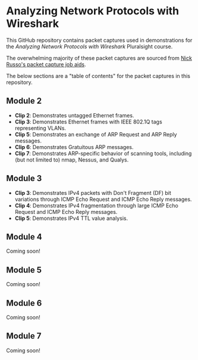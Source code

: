 # Analyzing Network Protocols with Wireshark

This GitHub repository contains packet captures used in demonstrations for the *Analyzing Network Protocols with Wireshark* Pluralsight course.

The overwhelming majority of these packet captures are sourced from [Nick Russo's packet capture job aids](https://njrusmc.net/jobaid/jobaid.html).

The below sections are a "table of contents" for the packet captures in this repository.

## Module 2

* **Clip 2**: Demonstrates untagged Ethernet frames.
* **Clip 3**: Demonstrates Ethernet frames with IEEE 802.1Q tags representing VLANs.
* **Clip 5**: Demonstrates an exchange of ARP Request and ARP Reply messages.
* **Clip 6**: Demonstrates Gratuitous ARP messages.
* **Clip 7**: Demonstrates ARP-specific behavior of scanning tools, including (but not limited to) nmap, Nessus, and Qualys.

## Module 3

* **Clip 3**: Demonstrates IPv4 packets with Don't Fragment (DF) bit variations through ICMP Echo Request and ICMP Echo Reply messages.
* **Clip 4**: Demonstrates IPv4 fragmentation through large ICMP Echo Request and ICMP Echo Reply messages.
* **Clip 5**: Demonstrates IPv4 TTL value analysis.

## Module 4

Coming soon!

## Module 5

Coming soon!

## Module 6

Coming soon!

## Module 7

Coming soon!
